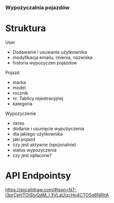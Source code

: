 ### Wypożyczalnia pojazdów

# Struktura

User
- Dodawanie i usuwanie użytkownika
- modyfikacja emailu, imienia, nazwiska
- historia wypozyczen pojazdow

Pojazd
- marka
- model
- rocznik
- nr. Tablicy rejestracyjnej
- kategoria


Wypożyczenie
- okres
- dodanie i usunięcie wypożyczenia
- dla jakiego użytkownika
- jaki pojazd
- czy jest aktywne (opcjonalnie)
- status wypozyczenia
- czy jest opłacone?

# API Endpointsy
https://excalidraw.com/#json=N7-l3prCeHTOISIyQdM_l,3VLaUizcHn4CTO5q8NRItA
